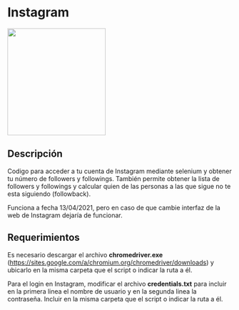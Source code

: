 # Instagram

<p>
    <img src="https://i.blogs.es/759769/trucosinstagram/1366_2000.jpg" width="220" height="240" />
</p>

## Descripción

Codigo para acceder a tu cuenta de Instagram mediante selenium y obtener tu número de followers y followings. También permite obtener la lista de followers y followings y calcular quien de las personas a las que sigue no te esta siguiendo (followback).

Funciona a fecha 13/04/2021, pero en caso de que cambie interfaz de la web de Instagram dejaría de funcionar.

## Requerimientos

Es necesario descargar el archivo **chromedriver.exe** (https://sites.google.com/a/chromium.org/chromedriver/downloads) y ubicarlo en la misma carpeta que el script o indicar la ruta a él. 

Para el login en Instagram, modificar el archivo **credentials.txt** para incluir en la primera linea el nombre de usuario y en la segunda linea la contraseña. Incluir en la misma carpeta que el script o indicar la ruta a él.
